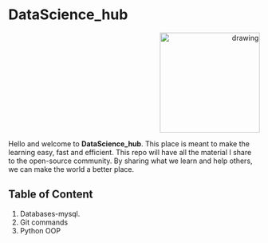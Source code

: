 # **DataScience_hub**

<p align='right'>
<img src='https://github.com/SyedArsalanAmin/Minimal-Flask-Application-using-MVC-design-pattern/blob/master/static/icons/machine-learning.png?raw=true' alt='drawing' width='200' height='200'/>
</p>


 Hello and welcome to **DataScience_hub**. This place is meant to make the learning easy, fast and efficient. This repo will have all the material I share to the open-source community.
By sharing what we learn and help others, we can make the world a better place.
## **Table of Content**
1. Databases-mysql.
2. Git commands
3. Python OOP
